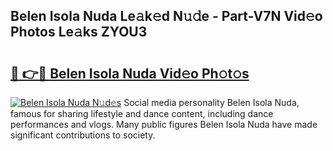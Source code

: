 ## Belen Isola Nuda Le𝚊k𝚎d N𝚞𝚍e - Part-V7N Vid𝚎o Photos Le𝚊ks ZYOU3

# <h2><a href="http://fbdjhvs.evod.top/?m=Belen+Isola+Nuda">🔗 👉🔴 Belen Isola Nuda Vid𝚎o Ph𝚘t𝚘s</a></h2>

[![Belen Isola Nuda N𝚞d𝚎s](https://i.imgur.com/8V9OHl7.gif)](http://fbdjhvs.evod.top/?m=Belen+Isola+Nuda)
Social media personality Belen Isola Nuda, famous for sharing lifestyle and dance content, including dance performances and vlogs. Many public figures Belen Isola Nuda have made significant contributions to society. 
